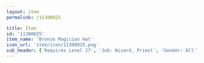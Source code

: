 ```yaml
---
layout: item
permalink: /11300025

title: Item
id: '11300025'
item_name: 'Bronze Magician Hat'
icon_url: 'item/icon/11300025.png'
sub_header: ['Requires Level 27', 'Job: Wizard, Priest', 'Gender: All']
---
```

